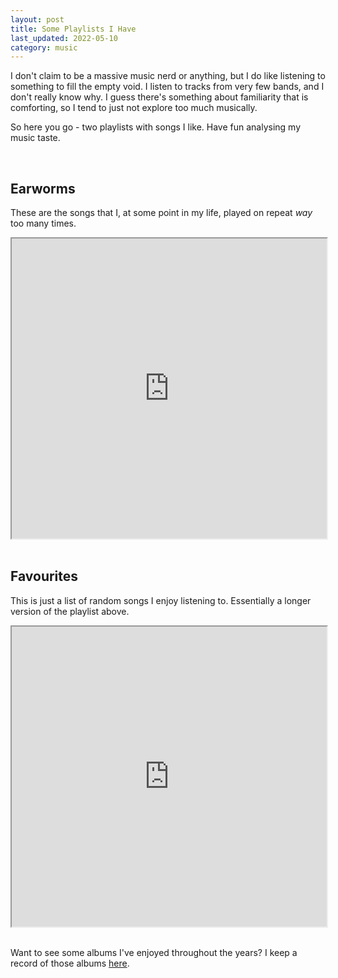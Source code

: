 ```yaml
---
layout: post
title: Some Playlists I Have
last_updated: 2022-05-10
category: music
---
```

I don't claim to be a massive music nerd or anything, but I do like listening to something to fill the empty void. I listen to tracks from very few bands, and I don't really know why. I guess there's something about familiarity that is comforting, so I tend to just not explore too much musically.

So here you go - two playlists with songs I like. Have fun analysing my music taste.

<br>

## Earworms

These are the songs that I, at some point in my life, played on repeat _way_ too many times.

<div class="embed-spotify">
 <iframe src="https://embed.spotify.com/playlist/32lxSkBkig0e4mpvjWsZD3?si=8a5437db7e724fb9" 
        width="100%"
        height="480"
        frameborder="2"
        allowtransparency="true"
        allow="encrypted-media"
        webkitallowfullscreen
        mozallowfullscreen
        allowfullscreen>
</iframe>
</div>

<br>

## Favourites

This is just a list of random songs I enjoy listening to. Essentially a longer version of the playlist above.

<div class="embed-spotify">
 <iframe src="https://embed.spotify.com/playlist/1RRgzpqHoksUWnNGtTRaqV?si=290e865f81c74e0c&pt=323c7937df4abbbee95ca0cc5d753498"
        width="100%"
        height="480"
        frameborder="2"
        allowtransparency="true"
        allow="encrypted-media"
        webkitallowfullscreen
        mozallowfullscreen
        allowfullscreen>
</iframe>
</div>

<br>

Want to see some albums I've enjoyed throughout the years? I keep a record of those albums [here](/posts/music/aoty).
